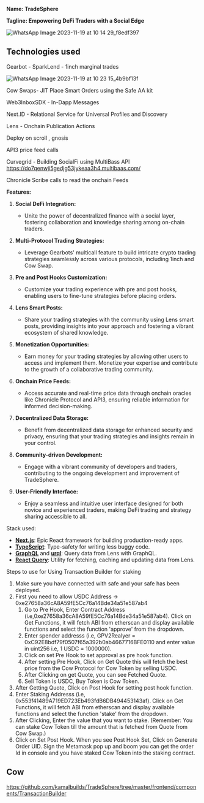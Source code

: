 **Name: TradeSphere**

**Tagline: Empowering DeFi Traders with a Social Edge**

![WhatsApp Image 2023-11-19 at 10 14 29_f8edf397](https://github.com/kamalbuilds/TradeSphere/assets/95926324/c3280556-faec-4096-90d1-86cdd3a24908)


## Technologies used

Gearbot - SparkLend - 1inch marginal trades

![WhatsApp Image 2023-11-19 at 10 23 15_4b9bf13f](https://github.com/kamalbuilds/TradeSphere/assets/95926324/6ebe2b5a-ed75-4c94-ae19-bf8a7a54939d)

Cow Swaps- JIT Place Smart Orders using the Safe AA kit 

Web3InboxSDK - In-Dapp Messages

Next.ID - Relational Service for Universal Profiles and Discovery

Lens - Onchain Publication Actions

Deploy on scroll , gnosis

API3 price feed calls

Curvegrid - Building SocialFi using MultiBass API
https://do7qenwji5gedjg53jykeaa3h4.multibaas.com/

Chronicle Scribe calls to read the onchain Feeds

**Features:**

1. **Social DeFi Integration:**
   - Unite the power of decentralized finance with a social layer, fostering collaboration and knowledge sharing among on-chain traders.

2. **Multi-Protocol Trading Strategies:**
   - Leverage Gearbots' multicall feature to build intricate crypto trading strategies seamlessly across various protocols, including 1inch and Cow Swap.

3. **Pre and Post Hooks Customization:**
   - Customize your trading experience with pre and post hooks, enabling users to fine-tune strategies before placing orders.

4. **Lens Smart Posts:**
   - Share your trading strategies with the community using Lens smart posts, providing insights into your approach and fostering a vibrant ecosystem of shared knowledge.

5. **Monetization Opportunities:**
   - Earn money for your trading strategies by allowing other users to access and implement them. Monetize your expertise and contribute to the growth of a collaborative trading community.

6. **Onchain Price Feeds:**
   - Access accurate and real-time price data through onchain oracles like Chronicle Protocol and API3, ensuring reliable information for informed decision-making.

7. **Decentralized Data Storage:**
   - Benefit from decentralized data storage for enhanced security and privacy, ensuring that your trading strategies and insights remain in your control.

8. **Community-driven Development:**
   - Engage with a vibrant community of developers and traders, contributing to the ongoing development and improvement of TradeSphere.

9. **User-Friendly Interface:**
   - Enjoy a seamless and intuitive user interface designed for both novice and experienced traders, making DeFi trading and strategy sharing accessible to all.


Stack used:

- **[Next.js](https://nextjs.org/)**: Epic React framework for building production-ready apps.
- **[TypeScript](https://www.typescriptlang.org/)**: Type-safety for writing less buggy code.
- **[GraphQL](https://graphql.org/)** and **[urql](https://formidable.com/open-source/urql/)**: Query data from Lens with GraphQL.
- **[React Query](https://react-query.tanstack.com/)**: Utility for fetching, caching and updating data from Lens.

Steps to use for Using Transaction Builder for staking
1. Make sure you have connected with safe and your safe has been deployed.
2. First you need to allow USDC Address -> 0xe27658a36cA8A59fE5Cc76a14Bde34a51e587ab4
   1. Go to Pre Hook, Enter Contract Address (i.e,0xe27658a36cA8A59fE5Cc76a14Bde34a51e587ab4). Click on Get Functions, it will fetch ABI from etherscan and display available functions and select the function 'approve' from the dropdown.
   2. Enter spender addresss (i.e, GPV2Realyer = 0xC92E8bdf79f0507f65a392b0ab4667716BFE0110 and enter value in uint256 i.e, 1 USDC = 1000000).
   3. Click on set Pre Hook to set approval as pre hook function.
   4. After setting Pre Hook, Click on Get Quote this will fetch the best price from the Cow Protocol for Cow Token by selling USDC.
   5. After Clicking on get Quote, you can see Fetched Quote.
   6. Sell Token is USDC, Buy Token is Cow Token.
3. After Getting Quote, Click on Post Hook for setting post hook function.
4. Enter Staking Addresss (i.e, 0x553f41489A719ED723Eb493fdB6DB494453143af). Click on Get Functions, it will fetch ABI from etherscan and display available functions and select the function 'stake' from the dropdown.
5. After Clicking, Enter the value that you want to stake. (Remember: You can stake Cow Token till the amount that is fetched from Quote from Cow Swap.)
6. Click on Set Post Hook. When you see Post Hook Set, Click on Generate Order UID. Sign the Metamask pop up and boom you can get the order Id in console and you have staked Cow Token into the staking contract.

## Cow
https://github.com/kamalbuilds/TradeSphere/tree/master/frontend/components/TransactionBuilder
